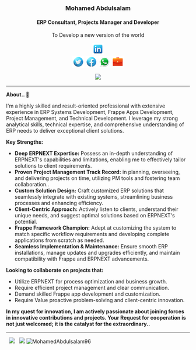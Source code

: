<div align="center">
<!--<a href=""><img src="/Mohamed Abdulsalam/public/images/my profile.jpg" height="400"> </a> -->
    <h3>Mohamed Abdulsalam</h3>
    <h4>ERP Consultant, Projects Manager and Developer</h4>
    <p align="center">
        <p>To Develop a new version of the world</p>
    </p>
      
[![linkedin](https://github.com/MohamedAbdulsalam96/MohamedAbdulsalam96/blob/master/Mohamed%20Abdulsalam/public/images/linkedin-32.png)](https://www.linkedin.com/in/mohamedabdulsalam96)		
[![twitter](https://github.com/MohamedAbdulsalam96/MohamedAbdulsalam96/blob/master/Mohamed%20Abdulsalam/public/images/twitter-32.png)](https://twitter.com/MohamedAlqadasi?t=b0PhbTbVmK_Gqm0IPdI51w&s=09)
[![facebook](https://github.com/MohamedAbdulsalam96/MohamedAbdulsalam96/blob/master/Mohamed%20Abdulsalam/public/images/facebook-32.png)](https://www.facebook.com/profile.php?id=100006434417374)
[![whatsapp](https://github.com/MohamedAbdulsalam96/MohamedAbdulsalam96/blob/master/Mohamed%20Abdulsalam/public/images/whatsapp-32.png)](https://wa.me/c/967774368459)
[![service](https://github.com/MohamedAbdulsalam96/MohamedAbdulsalam96/blob/master/Mohamed%20Abdulsalam/public/images/briefcase-32.png)](https://discuss.erpnext.com/u/mohamedabdulsalam/summary)

<!-- [https://discuss.erpnext.com](https://discuss.erpnext.com/u/mohamedabdulsalam/summary) -->
![](https://komarev.com/ghpvc/?username=MohamedAbdulsalam96)
</div>
<!--End Header and Icons  -->
  <hr>
  
**About.. 👋**

I'm a highly skilled and result-oriented professional with extensive experience in ERP Systems Development, Frappe Apps Development, Project Management, and Technical Development. I leverage my strong analytical skills, technical expertise, and comprehensive understanding of ERP needs to deliver exceptional client solutions.

**Key Strengths:**

* **Deep ERPNEXT Expertise:** 
Possess an in-depth understanding of ERPNEXT's capabilities and limitations, enabling me to effectively tailor solutions to client requirements.
* **Proven Project Management Track Record:** in planning, overseeing, and delivering projects on time, utilizing PM tools and fostering team collaboration..
* **Custom Solution Design:** Craft customized ERP solutions that seamlessly integrate with existing systems, streamlining business processes and enhancing efficiency.
* **Client-Centric Approach:** Actively listen to clients, understand their unique needs, and suggest optimal solutions based on ERPNEXT's potential.
* **Frappe Framework Champion:** Adept at customizing the system to match specific workflow requirements and developing complete applications from scratch as needed.
* **Seamless Implementation & Maintenance:** Ensure smooth ERP installations, manage updates and upgrades efficiently, and maintain compatibility with Frappe and ERPNEXT advancements.

**Looking to collaborate on projects that:**
* Utilize ERPNEXT for process optimization and business growth.
* Require efficient project management and clear communication.
* Demand skilled Frappe app development and customization.
* Require Value proactive problem-solving and client-centric innovation.

**In my quest for innovation, I am actively passionate about joining forces in innovative contributions and projects. Your Request for cooperation is not just welcomed; it is the catalyst for the extraordinary..**

**************
<p align="left">
  <img width="45%" src="https://github-readme-stats.vercel.app/api?username=MohamedAbdulsalam96&show_icons=true&theme=radical&count_private=true&include_all_commits=true" /> 
 
 <img width="45%" src="https://github-readme-streak-stats.herokuapp.com/?user=MohamedAbdulsalam96&theme=radical" />

<!-- Most Used Languages -->
<img  width="45%"  src="https://github-readme-stats.vercel.app/api/top-langs?username=MohamedAbdulsalam96&show_icons=true&locale=en&layout=compact&theme=tokyonight" alt="MohamedAbdulsalam96" />


</p>  



